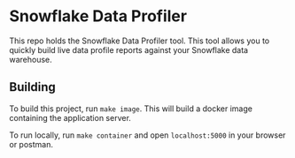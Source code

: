 # Snowflake Data Profiler
This repo holds the Snowflake Data Profiler tool. This tool allows you to quickly build live data profile reports against your Snowflake data warehouse.

## Building
To build this project, run `make image`. This will build a docker image containing the application server.

To run locally, run `make container` and open `localhost:5000` in your browser or postman.
